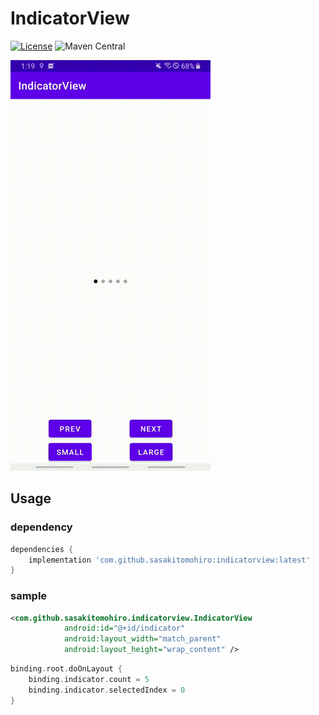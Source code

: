 # IndicatorView

[![License](https://img.shields.io/badge/License-Apache%202.0-blue.svg)](https://opensource.org/licenses/Apache-2.0)
![Maven Central](https://img.shields.io/maven-central/v/com.github.sasakitomohiro/indicatorview)

<img src="indicator.gif" />

## Usage

### dependency

```build.gradle
dependencies {
    implementation 'com.github.sasakitomohiro:indicatorview:latest'
}
```

### sample

```xml
<com.github.sasakitomohiro.indicatorview.IndicatorView
            android:id="@+id/indicator"
            android:layout_width="match_parent"
            android:layout_height="wrap_content" />
```

```kt
binding.root.doOnLayout {
    binding.indicator.count = 5
    binding.indicator.selectedIndex = 0
}
```
